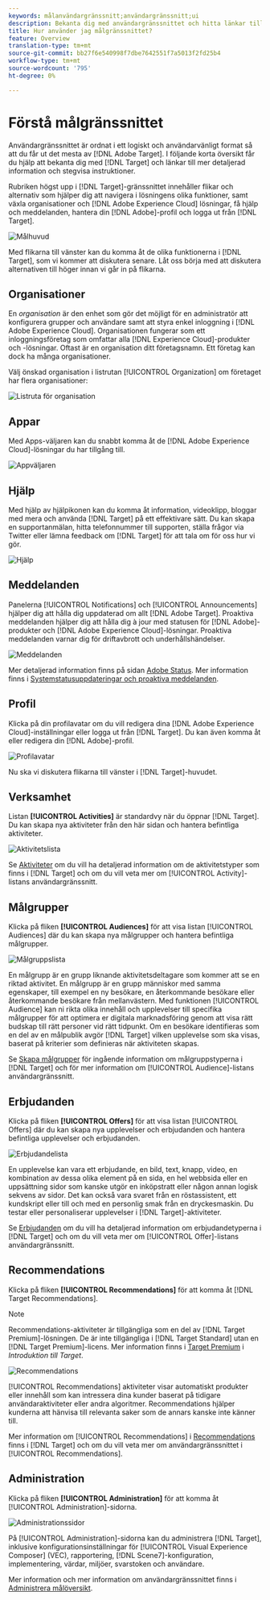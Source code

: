 ```yaml
---
keywords: målanvändargränssnitt;användargränssnitt;ui
description: Bekanta dig med användargränssnittet och hitta länkar till mer detaljerad information som hjälper dig att få ut så mycket som möjligt av Target.
title: Hur använder jag målgränssnittet?
feature: Overview
translation-type: tm+mt
source-git-commit: bb27f6e540998f7dbe7642551f7a5013f2fd25b4
workflow-type: tm+mt
source-wordcount: '795'
ht-degree: 0%

---
```



# Förstå målgränssnittet

Användargränssnittet är ordnat i ett logiskt och användarvänligt format så att du får ut det mesta av [!DNL Adobe Target]. I följande korta översikt får du hjälp att bekanta dig med [!DNL Target] och länkar till mer detaljerad information och stegvisa instruktioner.

Rubriken högst upp i [!DNL Target]-gränssnittet innehåller flikar och alternativ som hjälper dig att navigera i lösningens olika funktioner, samt växla organisationer och [!DNL Adobe Experience Cloud] lösningar, få hjälp och meddelanden, hantera din [!DNL Adobe]-profil och logga ut från [!DNL Target].

![Målhuvud](/help/c-intro/assets/target-header.png)

Med flikarna till vänster kan du komma åt de olika funktionerna i [!DNL Target], som vi kommer att diskutera senare. Låt oss börja med att diskutera alternativen till höger innan vi går in på flikarna.

## Organisationer

En *organisation* är den enhet som gör det möjligt för en administratör att konfigurera grupper och användare samt att styra enkel inloggning i [!DNL Adobe Experience Cloud]. Organisationen fungerar som ett inloggningsföretag som omfattar alla [!DNL Experience Cloud]-produkter och -lösningar. Oftast är en organisation ditt företagsnamn. Ett företag kan dock ha många organisationer.

Välj önskad organisation i listrutan [!UICONTROL Organization] om företaget har flera organisationer:

![Listruta för organisation](/help/c-intro/assets/organizations.png)

## Appar

Med Apps-väljaren kan du snabbt komma åt de [!DNL Adobe Experience Cloud]-lösningar du har tillgång till.

![Appväljaren](/help/c-intro/assets/apps.png)

## Hjälp

Med hjälp av hjälpikonen kan du komma åt information, videoklipp, bloggar med mera och använda [!DNL Target] på ett effektivare sätt. Du kan skapa en supportanmälan, hitta telefonnummer till supporten, ställa frågor via Twitter eller lämna feedback om [!DNL Target] för att tala om för oss hur vi gör.

![Hjälp](/help/c-intro/assets/help.png)

## Meddelanden

Panelerna [!UICONTROL Notifications] och [!UICONTROL Announcements] hjälper dig att hålla dig uppdaterad om allt [!DNL Adobe Target]. Proaktiva meddelanden hjälper dig att hålla dig à jour med statusen för [!DNL Adobe]-produkter och [!DNL Adobe Experience Cloud]-lösningar. Proaktiva meddelanden varnar dig för driftavbrott och underhållshändelser.

![Meddelanden](/help/c-intro/assets/notifications.png)

Mer detaljerad information finns på sidan [Adobe Status](https://status.adobe.com/). Mer information finns i [Systemstatusuppdateringar och proaktiva meddelanden](/help/c-intro/assets/notifications.png).

## Profil

Klicka på din profilavatar om du vill redigera dina [!DNL Adobe Experience Cloud]-inställningar eller logga ut från [!DNL Target]. Du kan även komma åt eller redigera din [!DNL Adobe]-profil.

![Profilavatar](/help/c-intro/assets/change-language.png)

Nu ska vi diskutera flikarna till vänster i [!DNL Target]-huvudet.

## Verksamhet

Listan **[!UICONTROL Activities]** är standardvy när du öppnar [!DNL Target]. Du kan skapa nya aktiviteter från den här sidan och hantera befintliga aktiviteter.

![Aktivitetslista](/help/c-intro/assets/activities-list.png)

Se [Aktiviteter](/help/c-activities/activities.md) om du vill ha detaljerad information om de aktivitetstyper som finns i [!DNL Target] och om du vill veta mer om [!UICONTROL Activity]-listans användargränssnitt.

## Målgrupper

Klicka på fliken **[!UICONTROL Audiences]** för att visa listan [!UICONTROL Audiences] där du kan skapa nya målgrupper och hantera befintliga målgrupper.

![Målgruppslista](/help/c-intro/assets/audience-list.png)

En målgrupp är en grupp liknande aktivitetsdeltagare som kommer att se en riktad aktivitet. En målgrupp är en grupp människor med samma egenskaper, till exempel en ny besökare, en återkommande besökare eller återkommande besökare från mellanvästern. Med funktionen [!UICONTROL Audience] kan ni rikta olika innehåll och upplevelser till specifika målgrupper för att optimera er digitala marknadsföring genom att visa rätt budskap till rätt personer vid rätt tidpunkt. Om en besökare identifieras som en del av en målpublik avgör [!DNL Target] vilken upplevelse som ska visas, baserat på kriterier som definieras när aktiviteten skapas.

Se [Skapa målgrupper](/help/c-target/c-audiences/create-audience.md) för ingående information om målgruppstyperna i [!DNL Target] och för mer information om [!UICONTROL Audience]-listans användargränssnitt.

## Erbjudanden

Klicka på fliken **[!UICONTROL Offers]** för att visa listan [!UICONTROL Offers] där du kan skapa nya upplevelser och erbjudanden och hantera befintliga upplevelser och erbjudanden.

![Erbjudandelista](/help/c-intro/assets/offers.png)

En upplevelse kan vara ett erbjudande, en bild, text, knapp, video, en kombination av dessa olika element på en sida, en hel webbsida eller en uppsättning sidor som kanske utgör en inköpstratt eller någon annan logisk sekvens av sidor. Det kan också vara svaret från en röstassistent, ett kundskript eller till och med en personlig smak från en dryckesmaskin. Du testar eller personaliserar upplevelser i [!DNL Target]-aktiviteter.

Se [Erbjudanden](/help/c-experiences/c-manage-content/manage-content.md) om du vill ha detaljerad information om erbjudandetyperna i [!DNL Target] och om du vill veta mer om [!UICONTROL Offer]-listans användargränssnitt.

## Recommendations

Klicka på fliken **[!UICONTROL Recommendations]** för att komma åt [!DNL Target Recommendations].

>[!NOTE]
>
>Recommendations-aktiviteter är tillgängliga som en del av [!DNL Target Premium]-lösningen. De är inte tillgängliga i [!DNL Target Standard] utan en [!DNL Target Premium]-licens. Mer information finns i [Target Premium](/help/c-intro/intro.md#premium) i *Introduktion till Target*.

![Recommendations](/help/c-intro/assets/recommendations.png)

[!UICONTROL Recommendations] aktiviteter visar automatiskt produkter eller innehåll som kan intressera dina kunder baserat på tidigare användaraktiviteter eller andra algoritmer. Recommendations hjälper kunderna att hänvisa till relevanta saker som de annars kanske inte känner till.

Mer information om [!UICONTROL Recommendations] i [Recommendations](/help/c-recommendations/recommendations.md) finns i [!DNL Target] och om du vill veta mer om användargränssnittet i [!UICONTROL Recommendations].

## Administration

Klicka på fliken **[!UICONTROL Administration]** för att komma åt [!UICONTROL Administration]-sidorna.

![Administrationssidor](/help/c-intro/assets/administration.png)

På [!UICONTROL Administration]-sidorna kan du administrera [!DNL Target], inklusive konfigurationsinställningar för [!UICONTROL Visual Experience Composer] (VEC), rapportering, [!DNL Scene7]-konfiguration, implementering, värdar, miljöer, svarstoken och användare.

Mer information och mer information om användargränssnittet finns i [Administrera målöversikt](/help/administrating-target/administrating-target.md).
